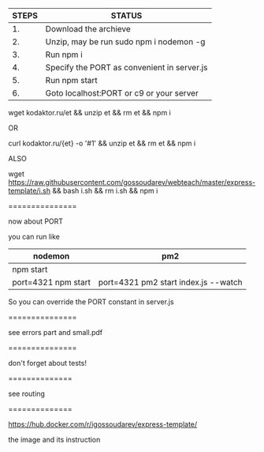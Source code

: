 | STEPS	 	| STATUS
| ------------- | ------
| 1.		| Download the archieve
| 2.		| Unzip, may be run  sudo npm i nodemon -g
| 3.		| Run npm i
| 4.		| Specify the PORT as convenient in server.js
| 5.		| Run npm start
| 6.		| Goto localhost:PORT or c9 or your server

wget kodaktor.ru/et && unzip et && rm et && npm i

OR

curl kodaktor.ru/{et} -o '#1' && unzip et && rm et && npm i

ALSO 

wget https://raw.githubusercontent.com/gossoudarev/webteach/master/express-template/i.sh && bash i.sh && rm i.sh && npm i

===============

now about PORT

you can run like  

| nodemon	 	    | pm2
| ------------------- | ------
| npm start  	     | 
| port=4321 npm start | port=4321 pm2 start index.js --watch


So you can override the PORT constant in server.js

===============

see errors part and small.pdf

===============

don't forget about tests!

==============

see routing

==============

https://hub.docker.com/r/igossoudarev/express-template/

the image and its instruction
